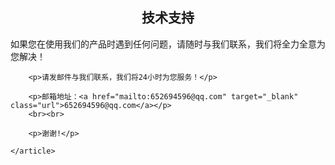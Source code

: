 <article class="content">
        <h1><center>技术支持</center></h1>
        <p>如果您在使用我们的产品时遇到任何问题，请随时与我们联系，我们将全力全意为您解决！</p>

        <p>请发邮件与我们联系，我们将24小时为您服务！</p>

        <p>邮箱地址：<a href="mailto:652694596@qq.com" target="_blank" class="url">652694596@qq.com</a></p>
        <br><br>

        <p>谢谢!</p>

    </article>
